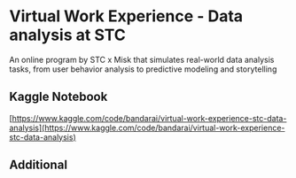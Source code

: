 # Virtual Work Experience - Data analysis at STC
An online program by STC x Misk that simulates real-world data analysis tasks, from user behavior analysis to predictive modeling and storytelling

## Kaggle Notebook
[https://www.kaggle.com/code/bandarai/virtual-work-experience-stc-data-analysis](https://www.kaggle.com/code/bandarai/virtual-work-experience-stc-data-analysis)

## Additional
